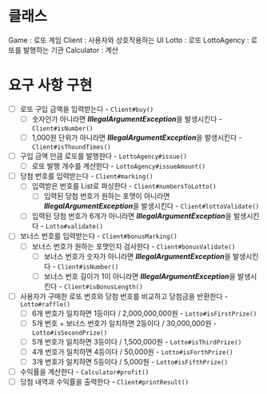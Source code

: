# 클래스
Game : 로또 게임
Client : 사용자와 상호작용하는 UI
Lotto : 로또
LottoAgency : 로또를 발행하는 기관
Calculator : 계산

# 요구 사항 구현

- [ ] 로또 구입 금액을 입력받는다 - `Client#buy()`
  - [ ] 숫자인가 아니라면 ***IllegalArgumentException***을 발생시킨다 - `Client#isNumber()`
  - [ ] 1,000원 단위가 아니라면 ***IllegalArgumentException***을 발생시킨다 - `Client#isThoundTimes()` 
- [ ] 구입 금액 만큼 로또를 발행한다 - `LottoAgency#issue()`
  - [ ] 로또 발행 개수를 계산한다 - `LottoAgency#issueAmount()`
- [ ] 당첨 번호를 입력받는다 - `Client#marking()`
  - [ ] 입력받은 번호를 List<Integer>로 파싱한다 - `Client#numbersToLotto()`
    - [ ] 입력된 당첨 번호가 원하는 포맷이 아니라면 ***IllegalArgumentException***을 발생시킨다 - `Client#lottoValidate()`
  - [ ] 입력된 당첨 번호가 6개가 아니라면 ***IllegalArgumentException***을 발생시킨다 - `Lotto#validate()`
- [ ] 보너스 번호를 입력받는다 - `Client#bonusMarking()`
  - [ ] 보너스 번호가 원하는 포맷인지 검사한다 - `Client#bonusValidate()`
    - [ ] 보너스 번호가 숫자가 아니라면 ***IllegalArgumentException***을 발생시킨다 - `Client#isNumber()`
    - [ ] 보너스 번호 길이가 1이 아니라면 ***IllegalArgumentException***을 발생시킨다 - `Client#isBonusLength()`
- [ ] 사용자가 구매한 로또 번호와 당첨 번호를 비교하고 당첨금을 반환한다 - `Lotto#raffle()`
  - [ ] 6개 번호가 일치하면 1등이다 / 2,000,000,000원 - `Lotto#isFirstPrize()`
  - [ ] 5개 번호 + 보너스 번호가 일치하면 2등이다 / 30,000,000원 - `Lotto#isSecondPrize()`
  - [ ] 5개 번호가 일치하면 3등이다 / 1,500,000원 - `Lotto#isThirdPrize()`
  - [ ] 4개 번호가 일치하면 4등이다 / 50,000원 - `Lotto#isForthPrize()`
  - [ ] 3개 번호가 일치하면 5등이다 / 5,000원 - `Lotto#isFifthPrize()`
- [ ] 수익률을 계산한다 - `Calculator#profit()`
- [ ] 당첨 내역과 수익률을 출력한다 - `Client#printResult()`
